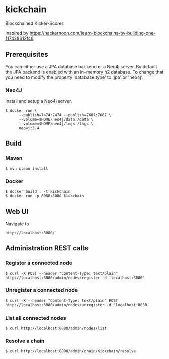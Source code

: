 # kickchain
Blockchained Kicker-Scores



Inspired by https://hackernoon.com/learn-blockchains-by-building-one-117428612f46


## Prerequisites

You can either use a JPA database backend or a Neo4j server. By default the JPA backend is enabled with an in-memory h2 database.
To change that you need to modify the property 'database.type' to 'jpa' or 'neo4j'.

### Neo4J

Install and setup a Neo4j server. 

    $ docker run \
          --publish=7474:7474 --publish=7687:7687 \
          --volume=$HOME/neo4j/data:/data \
          --volume=$HOME/neo4j/logs:/logs \
          neo4j:3.4

## Build

### Maven

    $ mvn clean install

### Docker

    $ docker build . -t kickchain
    $ docker run -p 8080:8080 kickchain

## Web UI

Navigate to

    http://localhost:8080/

## Administration REST calls

### Register a connected node

    $ curl -X POST --header "Content-Type: text/plain" http://localhost:8080/admin/nodes/register -d 'localhost:8080'

### Unregister a connected node

    $ curl -X --header "Content-Type: text/plain" POST http://localhost:8080/admin/nodes/unregister -d 'localhost:8080'

### List all connected nodes

    $ curl http://localhost:8080/admin/nodes/list

### Resolve a chain

    $ curl http://localhost:8090/admin/chain/Kickchain/resolve